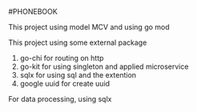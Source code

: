 #PHONEBOOK

This project using model MCV and using go mod

This project using some external package

1. go-chi for routing on http
2. go-kit for using singleton and applied microservice
3. sqlx for using sql and the extention
4. google uuid for create uuid

For data processing, using sqlx